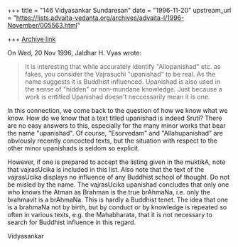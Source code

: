 +++
title = "146 Vidyasankar Sundaresan"
date = "1996-11-20"
upstream_url = "https://lists.advaita-vedanta.org/archives/advaita-l/1996-November/005563.html"

+++
[Archive link](https://lists.advaita-vedanta.org/archives/advaita-l/1996-November/005563.html)

On Wed, 20 Nov 1996, Jaldhar H. Vyas wrote:

> It is interesting that while accurately identify "Allopanishad" etc. as
> fakes, you consider the Vajrasuchi "upanishad" to be real.  As the name
> suggests it is Buddhist influenced. Upanishad is also used in the sense of
> "hidden" or non-mundane knowledge.  Just because a work is entitled
> Upanishad doesn't neccessarily mean it is one.

In this connection, we come back to the question of how we know what we
know. How do we know that a text titled upanishad is indeed Sruti? There
are no easy answers to this, especially for the many minor works that bear
the name "upanishad". Of course, "Esorvedam" and "Allahupanishad" are
obviously recently concocted texts, but the situation with respect to the
other minor upanishads is seldom so explicit.

However, if one is prepared to accept the listing given in the muktikA,
note that vajrasUcika is included in this list. Also note that the text of
the vajrasUcika displays no influence of any Buddhist school of thought.
Do not be misled by the name. The vajrasUcika upanishad concludes that
only one who knows the Atman as Brahman is the true brAhmaNa, i.e. only
the brahmavit is a brAhmaNa. This is hardly a Buddhist tenet. The idea
that one is a brahmaNa not by birth, but by conduct or by knowledge is
repeated so often in various texts, e.g. the Mahabharata, that it is not
necessary to search for Buddhist influence in this regard.

Vidyasankar

